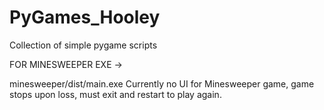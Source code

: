 # PyGames_Hooley
Collection of simple pygame scripts

FOR MINESWEEPER EXE -> 

minesweeper/dist/main.exe
Currently no UI for Minesweeper game, game stops upon loss, must exit and restart to play again. 
